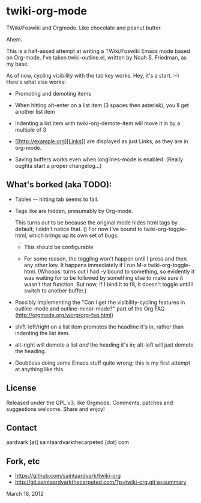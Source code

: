 twiki-org-mode
==============

TWiki/Foswiki and Orgmode.  Like chocolate and peanut butter.

Ahem.

This is a half-assed attempt at writing a TWiki/Foswiki Emacs mode
based on Org-mode.  I've taken twiki-outline.el, written by Noah
S. Friedman, as my base.

As of now, cycling visibility with the tab key works.  Hey, it's a
start. :-)  Here's what else works:

* Promoting and demoting items

* When hitting alt-enter on a list item (3 spaces then asterisk),
  you'll get another list item

* Indenting a list item with twiki-org-demote-item
  will move it in by a multiple of 3

* [[http://example.org][Links]] are displayed as just Links, as they
  are in org-mode.

* Saving buffers works even when longlines-mode is enabled.  (Really
  oughta start a proper changelog...)

What's borked (aka TODO):
-------------------------

* Tables -- hitting tab seems to fail.

* Tags like <verbatim> are hidden, presumably by Org-mode.

  This turns out to be because the original mode hides html tags by
  default; I didn't notice that. (<blush>) For now I've bound <f9> to
  twiki-org-toggle-html, which brings up its own set of bugs:

  - This should be configurable

  - For some reason, the toggling won't happen until I press <f9> and
    then any other key.  It happens immediately if I run M-x
    twiki-org-toggle-html. (Whoops: turns out I had <f9>-y bound to
    something, so evidently it was waiting for <f9> to be followed by
    something else to make sure it wasn't that function.  But now, if
    I bind it to f8, it doesn't toggle until I switch to another
    buffer.)

* Possibly implementing the "Can I get the visibility-cycling features
  in outline-mode and outline-minor-mode?" part of the Org FAQ
  (http://orgmode.org/worg/org-faq.html)

* shift-left/right on a list item promotes the headline it's in,
  rather than indenting the list item.

* alt-right will demote a list *and* the heading it's in; alt-left
  will just demote the heading.

* Doubtless doing some Emacs stuff quite wrong; this is my first
  attempt at anything like this.

License
-------

Released under the GPL v3, like Orgmode.  Comments, patches and
suggestions welcome.  Share and enjoy!

Contact
-------

aardvark [at] saintaardvarkthecarpeted [dot] com

Fork, etc
---------

* https://github.com/saintaardvark/twiki-org
* http://git.saintaardvarkthecarpeted.com/?p=twiki-org.git;a=summary

March 16, 2012
